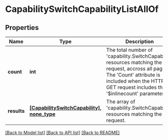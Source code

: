 # CapabilitySwitchCapabilityListAllOf

## Properties
Name | Type | Description | Notes
------------ | ------------- | ------------- | -------------
**count** | **int** | The total number of &#39;capability.SwitchCapability&#39; resources matching the request, accross all pages. The &#39;Count&#39; attribute is included when the HTTP GET request includes the &#39;$inlinecount&#39; parameter. | [optional] 
**results** | [**[CapabilitySwitchCapability], none_type**](CapabilitySwitchCapability.md) | The array of &#39;capability.SwitchCapability&#39; resources matching the request. | [optional] 

[[Back to Model list]](../README.md#documentation-for-models) [[Back to API list]](../README.md#documentation-for-api-endpoints) [[Back to README]](../README.md)


